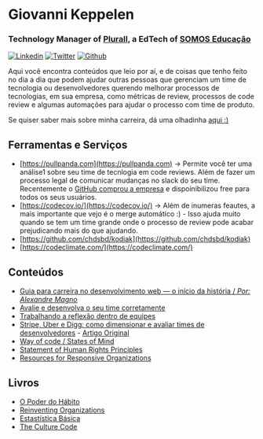 # Giovanni Keppelen
### Technology Manager of [Plurall](https://www.plurall.net), a EdTech of [SOMOS Educação](http://www.somoseducacao.com.br/plurall/)

[![Linkedin](https://cdn3.iconfinder.com/data/icons/2018-social-media-logotypes/1000/2018_social_media_popular_app_logo_linkedin-32.png)](http://linkedin.com/in/keppelen/)
[![Twitter](https://cdn3.iconfinder.com/data/icons/2018-social-media-logotypes/1000/2018_social_media_popular_app_logo_twitter-32.png)](https://twitter.com/keppelen)
[![Github](https://cdn1.iconfinder.com/data/icons/smallicons-logotypes/32/github-32.png)](http://github.com/keppelen)

Aqui você encontra conteúdos que leio por aí, e de coisas que tenho feito no dia a dia que podem ajudar outras pessoas que gerenciam um time de tecnologia ou desenvolvedores querendo melhorar processos de tecnologias, em sua empresa, como métricas de review, processos de code review e algumas automações para ajudar o processo com time de produto.

Se quiser saber mais sobre minha carreira, dá uma olhadinha [aqui :)](./about)

## Ferramentas e Serviços

- [https://pullpanda.com](https://pullpanda.com) -> Permite você ter uma análise1 sobre seu time de tecnlogia em code reviews. Além de fazer um processo legal de comunicar mudanças no slack do seu time. Recentemente o [GitHub comprou a empresa](https://pullpanda.com/github) e dispoinibilizou free para todos os seus usuários.
- [https://codecov.io/](https://codecov.io/) -> Além de inumeras feautes, a mais importante que vejo é o merge automático :) - Isso ajuda muito quando se tem um time grande onde o processo de review pode acabar prejudicando mais do que ajudando.
- [https://github.com/chdsbd/kodiak](https://github.com/chdsbd/kodiak)
- [https://codeclimate.com/](https://codeclimate.com/)

## Conteúdos

- [Guia para carreira no desenvolvimento web — o início da história / _Por: Alexandre Magno_](https://link.medium.com/1P2uVl1rR0)
- [Avalie e desenvolva o seu time corretamente](https://link.medium.com/wtyDLkssR0)
- [Trabalhando a reflexão dentro de equipes](https://link.medium.com/4sYPiNCsR0)
- [Stripe, Uber e Digg: como dimensionar e avaliar times de desenvolvedores](https://link.medium.com/8wdJcAGsR0) - [Artigo Original](https://firstround.com/review/how-to-size-and-assess-teams-from-an-eng-lead-at-stripe-uber-and-digg/)
- [Way of code / States of Mind](https://github.com/mikeal/way-of-code)
- [Statement of Human Rights Principles](https://www.csus.edu/indiv/m/merlinos/enron.html)
- [Resources for Responsive Organizations](https://medium.com/holorgs/resources-responsive-organizations-ac4176547a2d)

## Livros

- [O Poder do Hábito](https://www.amazon.com.br/poder-hábito-fazemos-vida-negócios-ebook/dp/B00A3D10JE/ref=sr_1_1?__mk_pt_BR=ÅMÅŽÕÑ&crid=2EMD1H3ZBPB5S&keywords=o+poder+do+habito&qid=1569261849&s=digital-text&sprefix=o+poder+do+%2Cdigital-text%2C246&sr=1-1)
- [Reinventing Organizations](https://www.reinventingorganizations.com/pay-what-feels-right.html)
- [Estastística Básica](https://www.amazon.com.br/Estat%C3%ADstica-Básica-Luciano-Silva-ebook/dp/B00DAOT2M0/ref=sr_1_2?__mk_pt_BR=ÅMÅŽÕÑ&keywords=Estat%C3%ADstica+básica&qid=1549052333&s=Loja+Kindle&sr=1-2)
- [The Culture Code](https://www.amazon.com/Culture-Code-Secrets-Highly-Successful-ebook/dp/B01MSY1Y6Z)

